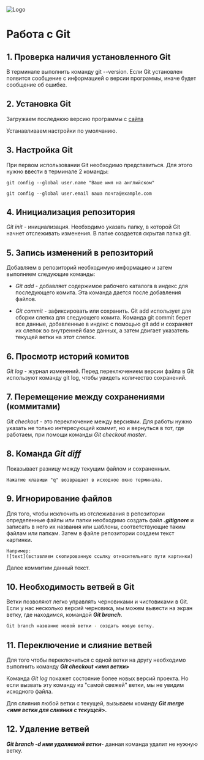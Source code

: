 ![Logo](logotipGit.jpeg)
# Работа с Git
## 1. Проверка наличия установленного Git
В терминале выполнить команду git --version. Если Git установлен появится сообщение с информацией о версии программы, иначе будет сообщение об ошибке.
## 2. Установка Git
Загружаем последнюю версию программы с [сайта](https://git-scm.com/) 

Устанавливаем настройки по умолчанию.
## 3. Настройка Git
При первом использовании Git необходимо представиться. Для этого нужно ввести в терминале 2 команды:

~~~
git config --global user.name "Ваше имя на английском"

git config --global user.email ваша почта@example.com

~~~
## 4. Инициализация репозитория
*Git init* - инициализация. Необходимо указать папку, в которой Git начнет отслеживать изменения. В папке создается скрытая папка git.
## 5. Запись изменений в репозиторий
Добавляем в репозиторий необходимую информацию и затем выполняем следующие команды:

* *Git add* - добавляет содержимое рабочего каталога в индекс для последующего комита. Эта команда дается после добавления файлов.

* *Git commit* - зафиксировать или сохранить. Git add использует для сборки слепка для следующего комита. Команда git commit берет все данные, добавленные в индекс с помощью git add и сохраняет их слепок во внутренней базе данных, а затем двигает указатель текущей ветки на этот слепок.
## 6. Просмотр историй комитов
*Git log* - журнал изменений. Перед переключением версии файла в Git используют команду git log, чтобы увидеть количество сохранений.
## 7. Перемещение между сохранениями (коммитами)
*Git checkout* - это переключение между версиями. Для работы нужно указать не только интересующий коммит, но и вернуться в тот, где работаем, при помощи команды *Git checkout master*.
## 8. Команда *Git diff* 
Показывает разницу между текущим файлом и сохраненным.

~~~
Нажатие клавиши "q" возвращает в исходное окно терминала.
~~~ 

## 9. Игнорирование файлов
Для того, чтобы исключить из отслеживания в репозитории определенные файлы или папки необходимо создать файл ***.gitignore*** и записать в него их названия или шаблоны, соответствующие таким файлам или папкам. Затем в файле репозитории создаем текст картинки.

~~~
Например:
![text](вставляем скопированную ссылку относительного пути картинки)
~~~
Далее коммитим данный текст.

## 10. Необходимость ветвей в Git
Ветки позволяют легко управлять черновиками и чистовиками в Git. Если у нас несколько версий черновика, мы можем вывести на экран ветку, где находимся, командой ***Git branch***.
 
 ~~~bash
 Git branch название новой ветки - создать новую ветку.
 ~~~

 ## 11. Переключение и слияние ветвей
 Для того чтобы переключиться с одной ветки на другу необходимо выполнить команду ***Git checkout <имя ветки>***

 Команда *Git log* покажет состояние более новых версий проекта. Но если вызвать эту команду из "самой свежей" ветки, мы не увидим исходного файла.

 Для слияния любой ветки с текущей, вызываем команду ***Git merge <имя ветки для слияния с текущей>.***

 ## 12. Удаление ветвей
***Git branch -d имя удаляемой ветки***- данная команда удалит не нужную ветку.



